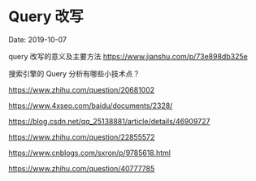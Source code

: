 # Query 改写

Date: 2019-10-07

query 改写的意义及主要方法 https://www.jianshu.com/p/73e898db325e

搜索引擎的 Query 分析有哪些小技术点？

https://www.zhihu.com/question/20681002

https://www.4xseo.com/baidu/documents/2328/

https://blog.csdn.net/qq_25138881/article/details/46909727

https://www.zhihu.com/question/22855572

https://www.cnblogs.com/sxron/p/9785618.html

https://www.zhihu.com/question/40777785
